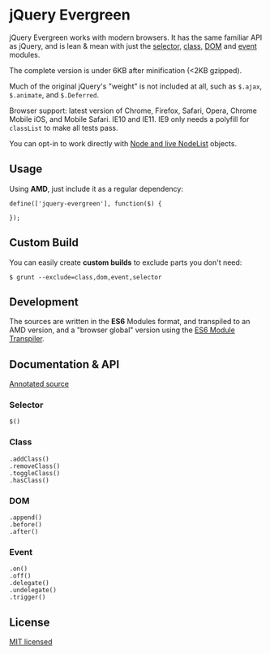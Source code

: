 # jQuery Evergreen

jQuery Evergreen works with modern browsers.
It has the same familiar API as jQuery, and is lean & mean with just the [selector](selector.html), [class](class.html), [DOM](dom.html) and [event](event.html) modules.

The complete version is under 6KB after minification (<2KB gzipped).

Much of the original jQuery's "weight" is not included at all, such as `$.ajax`, `$.animate`, and `$.Deferred`.

Browser support: latest version of Chrome, Firefox, Safari, Opera, Chrome Mobile iOS, and Mobile Safari. IE10 and IE11.
IE9 only needs a polyfill for `classList` to make all tests pass.

You can opt-in to work directly with [Node and live NodeList](mode.html) objects.

## Usage

Using **AMD**, just include it as a regular dependency:

    define(['jquery-evergreen'], function($) {

    });

## Custom Build

You can easily create **custom builds** to exclude parts you don't need:

    $ grunt --exclude=class,dom,event,selector

## Development

The sources are written in the **ES6** Modules format,
and transpiled to an AMD version, and a "browser global" version
using the [ES6 Module Transpiler](http://square.github.io/es6-module-transpiler/).

## Documentation & API

[Annotated source](http://webpro.github.io/jquery-evergreen)

### Selector

	$()

### Class

	.addClass()
	.removeClass()
	.toggleClass()
	.hasClass()

### DOM

	.append()
	.before()
	.after()

### Event

	.on()
	.off()
	.delegate()
	.undelegate()
	.trigger()

## License

[MIT licensed](http://webpro.mit-license.org)
